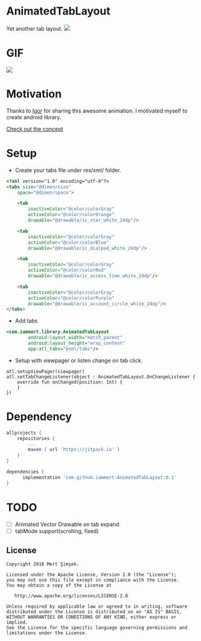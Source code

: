 # AnimatedTabLayout
Yet another tab layout.
<img src="https://raw.githubusercontent.com/iammert/AnimatedTabLayout/master/art/cover.png"/>

# GIF
<img src="https://raw.githubusercontent.com/iammert/AnimatedTabLayout/master/art/gf.gif"/>


# Motivation
Thanks to [Igor](https://dribbble.com/motionigor) for sharing this awesome animation. I motivated myself to create android library.

[Check out the concept](https://www.uplabs.com/posts/phone-app-animation-asus-zenui-6-0-concept)

# Setup
* Create your tabs file under res/xml/ folder.
```html
<?xml version="1.0" encoding="utf-8"?>
<tabs size="@dimen/size"
    space="@dimen/space">

    <tab
        inactiveColor="@color/colorGray"
        activeColor="@color/colorOrange"
        drawable="@drawable/ic_star_white_24dp"/>

    <tab
        inactiveColor="@color/colorGray"
        activeColor="@color/colorBlue"
        drawable="@drawable/ic_dialpad_white_24dp"/>

    <tab
        inactiveColor="@color/colorGray"
        activeColor="@color/colorRed"
        drawable="@drawable/ic_access_time_white_24dp"/>

    <tab
        inactiveColor="@color/colorGray"
        activeColor="@color/colorPurple"
        drawable="@drawable/ic_account_circle_white_24dp"/>
</tabs>
```

* Add tabs
```xml
<com.iammert.library.AnimatedTabLayout
        android:layout_width="match_parent"
        android:layout_height="wrap_content"
        app:atl_tabs="@xml/tabs"/>
```
* Setup with viewpager or listen change on tab click.
```kot  lin
atl.setupViewPager(viewpager)
atl.setTabChangeListener(object : AnimatedTabLayout.OnChangeListener {
    override fun onChanged(position: Int) {
    }
})
```

# Dependency
```gradle
allprojects {
    repositories {
        ...
        maven { url 'https://jitpack.io' }
    }
}

dependencies {
      implementation 'com.github.iammert:AnimatedTabLayout:0.1'
}
```

# TODO
- [ ] Animated Vector Drawable on tab expand.
- [ ] tabMode support(scrolling, fixed)

License
--------


    Copyright 2018 Mert Şimşek.

    Licensed under the Apache License, Version 2.0 (the "License");
    you may not use this file except in compliance with the License.
    You may obtain a copy of the License at

       http://www.apache.org/licenses/LICENSE-2.0

    Unless required by applicable law or agreed to in writing, software
    distributed under the License is distributed on an "AS IS" BASIS,
    WITHOUT WARRANTIES OR CONDITIONS OF ANY KIND, either express or implied.
    See the License for the specific language governing permissions and
    limitations under the License.







